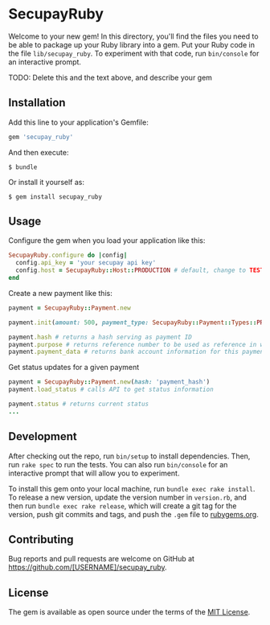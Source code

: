 # SecupayRuby

Welcome to your new gem! In this directory, you'll find the files you need to be able to package up your Ruby library into a gem. Put your Ruby code in the file `lib/secupay_ruby`. To experiment with that code, run `bin/console` for an interactive prompt.

TODO: Delete this and the text above, and describe your gem

## Installation

Add this line to your application's Gemfile:

```ruby
gem 'secupay_ruby'
```

And then execute:

    $ bundle

Or install it yourself as:

    $ gem install secupay_ruby

## Usage

Configure the gem when you load your application like this:

```ruby
SecupayRuby.configure do |config|
  config.api_key = 'your secupay api key'
  config.host = SecupayRuby::Host::PRODUCTION # default, change to TEST for testing
end
```

Create a new payment like this:

```ruby
payment = SecupayRuby::Payment.new

payment.init(amount: 500, payment_type: SecupayRuby::Payment::Types::PREPAY) # calls the API to create a new payment

payment.hash # returns a hash serving as payment ID
payment.purpose # returns reference number to be used as reference in wire transfer
payment.payment_data # returns bank account information for this payment
```

Get status updates for a given payment
```ruby
payment = SecupayRuby::Payment.new(hash: 'payment_hash')
payment.load_status # calls API to get status information

payment.status # returns current status
...
```

## Development

After checking out the repo, run `bin/setup` to install dependencies. Then, run `rake spec` to run the tests. You can also run `bin/console` for an interactive prompt that will allow you to experiment.

To install this gem onto your local machine, run `bundle exec rake install`. To release a new version, update the version number in `version.rb`, and then run `bundle exec rake release`, which will create a git tag for the version, push git commits and tags, and push the `.gem` file to [rubygems.org](https://rubygems.org).

## Contributing

Bug reports and pull requests are welcome on GitHub at https://github.com/[USERNAME]/secupay_ruby.


## License

The gem is available as open source under the terms of the [MIT License](http://opensource.org/licenses/MIT).

